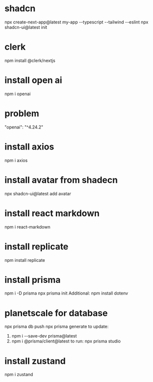 # shadcn
npx create-next-app@latest my-app --typescript --tailwind --eslint
npx shadcn-ui@latest init
# clerk
npm install @clerk/nextjs
# install open ai
npm i openai
# problem
"openai": "^4.24.2"
# install axios
npm i axios
# install avatar from shadecn
npx shadcn-ui@latest add avatar
# install react markdown
npm i react-markdown
# install replicate 
npm install replicate
# install prisma
npm i -D prisma
npx prisma init
Additional:
npm install dotenv
# planetscale for database
npx prisma db push
npx prisma generate
to update: 
1. npm i --save-dev prisma@latest
2.  npm i @prisma/client@latest
to run:
npx prisma studio
# install zustand
npm i zustand

